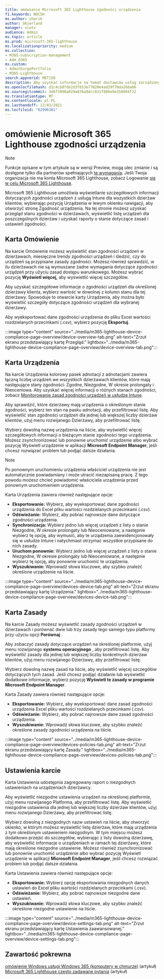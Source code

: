 ```yaml
---
title: omówienie Microsoft 365 Lighthouse zgodności urządzenia
f1.keywords: NOCSH
ms.author: sharik
author: SKjerland
manager: scotv
audience: Admin
ms.topic: article
ms.prod: microsoft-365-lighthouse
ms.localizationpriority: medium
ms.collection:
- M365-subscription-management
- Adm_O365
ms.custom:
- AdminSurgePortfolio
- M365-Lighthouse
search.appverid: MET150
description: Aby uzyskać informacje na temat dostawców usług zarządzanych (MSP) używających Microsoft 365 Lighthouse, dowiedz się więcej o stronie Zgodność urządzenia.
ms.openlocfilehash: d1c4cb8fde2d3f653e77020e4ad29f70da266a06
ms.sourcegitcommit: 348f3998a029a876a9dcc031f808e9e350804f22
ms.translationtype: MT
ms.contentlocale: pl-PL
ms.lasthandoff: 12/03/2021
ms.locfileid: "62996381"
---
```

# <a name="microsoft-365-lighthouse-device-compliance-page-overview"></a>omówienie Microsoft 365 Lighthouse zgodności urządzenia

> [!NOTE]
> Funkcje opisane w tym artykule są w wersji Preview, mogą ulec zmianie i są dostępne tylko dla partnerów spełniających [te wymagania](m365-lighthouse-requirements.md). Jeśli Twoja organizacja nie ma konta Microsoft 365 Lighthouse, zobacz Logowanie [się w celu Microsoft 365 Lighthouse](m365-lighthouse-sign-up.md).

Microsoft 365 Lighthouse umożliwia wyświetlanie szczegółowych informacji dotyczących zgodności urządzeń z usługą Intune dla wszystkich dzierżaw klientów, wybierając pozycję Urządzenia w lewym okienku  nawigacji, aby otworzyć stronę Zgodność urządzenia. Na tej stronie możesz uzyskać przegląd stanu zgodności w dzierżawach, wyświetlić listę urządzeń dla poszczególnych dzierżaw i uzyskać raporty o stanie dotyczące zasad i ustawień zgodności.

## <a name="overview-tab"></a>Karta Omówienie  
  
Na karcie Omówienie możesz wyświetlić stan zgodności urządzeń w dzierżawach, miesięczne trendy zgodności urządzeń i śledzić, czy do urządzeń są przypisane zasady zgodności. Możesz również sprawdzić, w ilu dzierżawach nie są wymuszane żadne wymagania dotyczące zgodności urządzeń przy użyciu zasad dostępu warunkowego. Możesz wybrać pozycję **Wyświetl więcej,** aby wyświetlić więcej szczegółów.

Aby uzyskać szczegółowe informacje o zgodności urządzeń dla określonej dzierżawy klienta, wybierz wartość w dowolnej z kolumn stanu dla tej dzierżawy. Spowoduje to otwarcie karty Urządzenia, aby można było wyświetlić szczegóły dotyczące zgodności urządzeń dla wybranej dzierżawy.

Aby wyeksportować dane zgodności urządzenia do pliku Excel wartości rozdzielanych przecinkami (.csv), wybierz pozycję **Eksportuj**.

:::image type="content" source="../media/m365-lighthouse-device-compliance-page-overview/device-overview-tab.png" alt-text="Zrzut ekranu przedstawiający kartę Przegląd." lightbox="../media/m365-lighthouse-device-compliance-page-overview/device-overview-tab.png":::

## <a name="devices-tab"></a>Karta Urządzenia

Na karcie Urządzenia kolorowy pasek adnotacji z adnotacjami zawiera łączną liczbę urządzeń we wszystkich dzierżawach klientów, które mają następujące stany zgodności: Zgodne, Niezgodne, W okresie prolongaty i Nieoceniowa. Aby uzyskać więcej informacji o różnych stanach zgodności, zobacz [Monitorowanie zasad zgodności urządzeń w usłudze Intune](/mem/intune/protect/compliance-policy-monitor).

Aby sprawdzić, które dzierżawy mają urządzenia o określonym stanie zgodności, wybierz ten stan na pasku adnotacji, aby przefiltrować listę. Aby wyświetlić stan zgodności urządzeń dla jednej lub większej liczby dzierżaw klientów, użyj menu rozwijanego  Dzierżawy, aby przefiltrować listę.

Wybierz dowolną nazwę urządzenia na liście, aby wyświetlić więcej szczegółowych informacji o bieżącym stanie zgodności tego urządzenia. Możesz zsynchronizować lub ponownie uruchomić urządzenie albo wybrać pozycję Wyświetl urządzenie w aplikacji **Microsoft Endpoint Manager**, jeśli chcesz rozwiązać problem lub podjąć dalsze działania.

> [!NOTE]
> Po ponownym uruchomieniu urządzenia właściciel urządzenia nie jest automatycznie powiadamiany i może utracić niezapisaną pracę. Z tego powodu możesz chcieć powiadomić właściciela urządzenia przed ponownym uruchomieniem urządzenia.

Karta Urządzenia zawiera również następujące opcje:

- **Eksportowanie:** Wybierz, aby wyeksportować dane zgodności urządzenia do Excel pliku wartości rozdzielanych przecinkami (.csv).
- **Odświeżanie:** Wybierz, aby pobrać najnowsze dane dotyczące zgodności urządzenia.
- **Synchronizacja:** Wybierz jedno lub więcej urządzeń z listy o stanie Niezgodne, W okresie prolongaty lub Nieoceniowane, a następnie wybierz tę opcję, aby wymusić, aby te urządzenia zaewidencjonowały się w usłudze Intune i natychmiast otrzymać wszystkie przypisane do nich zasady.
- **Uruchom ponownie:** Wybierz jedno lub więcej urządzeń z listy o stanie Niezgodne, W okresie prolongaty lub Nieoceniowane, a następnie wybierz tę opcję, aby ponownie uruchomić te urządzenia.
- **Wyszukiwanie:** Wprowadź słowa kluczowe, aby szybko znaleźć określone urządzenie na liście.
 
:::image type="content" source="../media/m365-lighthouse-device-compliance-page-overview/devices-device-tab.png" alt-text="Zrzut ekranu przedstawiający kartę Urządzenia." lightbox="../media/m365-lighthouse-device-compliance-page-overview/devices-device-tab.png":::

## <a name="policies-tab"></a>Karta Zasady

Na karcie Zasady możesz wyświetlić zasady zgodności urządzeń w dzierżawach i porównać dwie lub trzy zasady tego samego typu platformy przy użyciu opcji **Porównaj** .

Aby zobaczyć zasady dotyczące urządzeń na określonej platformie, użyj menu rozwijanego **systemu operacyjnego** , aby przefiltrować listę. Aby wyświetlić zasady dla jednej lub większej liczby konkretnych dzierżaw klientów, użyj menu  rozwijanego Dzierżawy, aby przefiltrować listę.

Wybierz dowolną nazwę zasad na liście, aby wyświetlić więcej szczegółów dotyczących tych zasad. Jeśli chcesz podjąć działanie lub wyświetlić dodatkowe informacje, wybierz pozycję **Wyświetl te zasady w programie Microsoft Endpoint Manager**.

Karta Zasady zawiera również następujące opcje:

- **Eksportowanie:** Wybierz, aby wyeksportować dane zasad zgodności urządzenia Excel pliku wartości rozdzielanych przecinkami (.csv).
- **Odświeżanie:** Wybierz, aby pobrać najnowsze dane zasad zgodności urządzenia.
- **Wyszukiwanie:** Wprowadź słowa kluczowe, aby szybko znaleźć określone zasady zgodności urządzenia na liście.

:::image type="content" source="../media/m365-lighthouse-device-compliance-page-overview/devices-policies-tab.png" alt-text="Zrzut ekranu przedstawiający kartę Zasady." lightbox="../media/m365-lighthouse-device-compliance-page-overview/devices-policies-tab.png":::

## <a name="settings-tab"></a>Ustawienia karcie

Karta Ustawienia udostępnia zagregowany raport o niezgodnych ustawieniach na urządzeniach dzierżawcy. 

Aby wyświetlić niezgodne ustawienia urządzeń na określonej platformie, użyj menu rozwijanego Platforma, aby przefiltrować listę. Aby wyświetlić niezgodne ustawienia dla jednej lub większej liczby dzierżaw klientów, użyj menu rozwijanego Dzierżawy, aby przefiltrować listę.

Wybierz dowolną z niezgodnych nazw ustawień na liście, aby otworzyć okienko, w którym możesz wyświetlić listę dzierżaw, które mają urządzenia z tym określonym ustawieniem niezgodnym. W tym miejscu możesz dodatkowo przejść do szczegółów, wybierając z listy dowolną dzierżawę, aby wyświetlić informacje o urządzeniach w ramach tej dzierżawy, które mają określone niezgodne ustawienie. Możesz również zsynchronizować lub ponownie uruchomić urządzenie albo wybrać pozycję Wyświetl urządzenie w aplikacji **Microsoft Endpoint Manager**, jeśli chcesz rozwiązać problem lub podjąć dalsze działania.

Karta Ustawienia zawiera również następujące opcje:

- **Eksportowanie:** Wybierz opcję eksportowania niezgodnych danych ustawień do Excel pliku wartości rozdzielanych przecinkami (.csv).
- **Odświeżanie:** Wybierz, aby pobrać najnowsze niezgodne dane ustawień.
- **Wyszukiwanie:** Wprowadź słowa kluczowe, aby szybko znaleźć określone niezgodne ustawienie na liście.

:::image type="content" source="../media/m365-lighthouse-device-compliance-page-overview/device-settings-tab.png" alt-text="Zrzut ekranu przedstawiający kartę Ustawienia zaawansowanej." lightbox="../media/m365-lighthouse-device-compliance-page-overview/device-settings-tab.png":::

## <a name="related-content"></a>Zawartość pokrewna

[omówienie Windows usługi Windows 365 (komputery w chmurze)](m365-lighthouse-win365-page-overview.md) (artykuł)\
[Microsoft 365 Lighthouse często zadawane pytania](m365-lighthouse-faq.yml) (artykuł)
